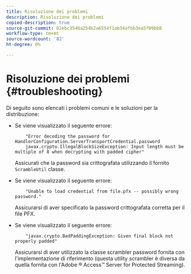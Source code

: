 ```yaml
---
title: Risoluzione dei problemi
description: Risoluzione dei problemi
copied-description: true
source-git-commit: 02ebc3548a254b2a6554f1ab34afbb3ea5f09bb8
workflow-type: tm+mt
source-wordcount: '82'
ht-degree: 0%

---
```


# Risoluzione dei problemi {#troubleshooting}

Di seguito sono elencati i problemi comuni e le soluzioni per la distribuzione:

* Se viene visualizzato il seguente errore:

  ```
      "Error decoding the password for HandlerConfiguration.ServerTransportCredential.password  
      javax.crypto.IllegalBlockSizeException: Input length must be multiple of 8 when decrypting with padded cipher"
  ```

  Assicurati che la password sia crittografata utilizzando il fornito `ScrambleUtil` classe.

* Se viene visualizzato il seguente errore:

  ```
      "Unable to load credential from file.pfx -- possibly wrong password."
  ```

  Assicurarsi di aver specificato la password crittografata corretta per il file PFX.

* Se viene visualizzato il seguente errore:

  ```
      "javax.crypto.BadPaddingException: Given final block not properly padded"
  ```

  Assicurarsi di aver utilizzato la classe scrambler password fornita con l&#39;implementazione di riferimento (questa utility scrambler è diversa da quella fornita con l&#39;Adobe ® Access™ Server for Protected Streaming).

